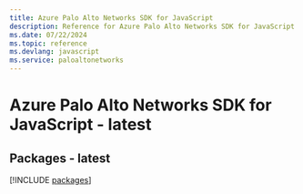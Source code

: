 ```yaml
---
title: Azure Palo Alto Networks SDK for JavaScript
description: Reference for Azure Palo Alto Networks SDK for JavaScript
ms.date: 07/22/2024
ms.topic: reference
ms.devlang: javascript
ms.service: paloaltonetworks
---
```

# Azure Palo Alto Networks SDK for JavaScript - latest
## Packages - latest
[!INCLUDE [packages](palo-alto-networks-index.md)]